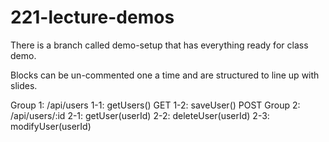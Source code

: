 # 221-lecture-demos

There is a branch called demo-setup that has everything ready for class demo.

Blocks can be un-commented one a time and are structured to line up with slides.

Group 1:
  /api/users
    1-1: getUsers() GET
    1-2: saveUser() POST
 Group 2:
 /api/users/:id
    2-1: getUser(userId)
    2-2: deleteUser(userId)
    2-3: modifyUser(userId)
